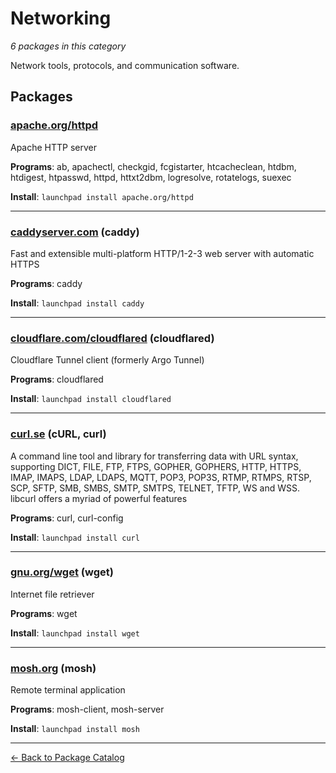 # Networking

*6 packages in this category*

Network tools, protocols, and communication software.

## Packages

### [apache.org/httpd](../packages/apache.org/httpd/index.md)

Apache HTTP server

**Programs**: ab, apachectl, checkgid, fcgistarter, htcacheclean, htdbm, htdigest, htpasswd, httpd, httxt2dbm, logresolve, rotatelogs, suexec

**Install**: `launchpad install apache.org/httpd`

---

### [caddyserver.com](../packages/caddyserver.com/index.md) (caddy)

Fast and extensible multi-platform HTTP/1-2-3 web server with automatic HTTPS

**Programs**: caddy

**Install**: `launchpad install caddy`

---

### [cloudflare.com/cloudflared](../packages/cloudflare.com/cloudflared/index.md) (cloudflared)

Cloudflare Tunnel client (formerly Argo Tunnel)

**Programs**: cloudflared

**Install**: `launchpad install cloudflared`

---

### [curl.se](../packages/curl.se/index.md) (cURL, curl)

A command line tool and library for transferring data with URL syntax, supporting DICT, FILE, FTP, FTPS, GOPHER, GOPHERS, HTTP, HTTPS, IMAP, IMAPS, LDAP, LDAPS, MQTT, POP3, POP3S, RTMP, RTMPS, RTSP, SCP, SFTP, SMB, SMBS, SMTP, SMTPS, TELNET, TFTP, WS and WSS. libcurl offers a myriad of powerful features

**Programs**: curl, curl-config

**Install**: `launchpad install curl`

---

### [gnu.org/wget](../packages/gnu.org/wget/index.md) (wget)

Internet file retriever

**Programs**: wget

**Install**: `launchpad install wget`

---

### [mosh.org](../packages/mosh.org/index.md) (mosh)

Remote terminal application

**Programs**: mosh-client, mosh-server

**Install**: `launchpad install mosh`

---

[← Back to Package Catalog](../package-catalog.md)

